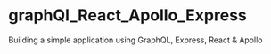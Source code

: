 # graphQl_React_Apollo_Express
 Building a simple application using GraphQL, Express, React &amp; Apollo
